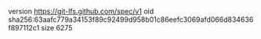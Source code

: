 version https://git-lfs.github.com/spec/v1
oid sha256:63aafc779a34153f89c92499d958b01c86eefc3069afd066d834636f897112c1
size 6275
